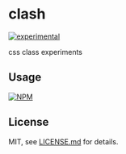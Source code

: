 # clash

[![experimental](http://badges.github.io/stability-badges/dist/experimental.svg)](http://github.com/badges/stability-badges)

css class experiments

## Usage

[![NPM](https://nodei.co/npm/clash.png)](https://nodei.co/npm/clash/)

## License

MIT, see [LICENSE.md](http://github.com/mattdesl/clash/blob/master/LICENSE.md) for details.

